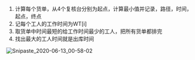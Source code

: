1. 计算每个货单，从4个复核台分别为起点，计算最小值并记录，路径，时间，起点，终点
2. 记每个工人的工作时间为WT[i]
3. 取货单中时间最短的给工作时间最少的工人，把所有货单都排完
4. 找出最大的工人时间就是出库时间

![Snipaste_2020-06-13_00-58-02](C:\Users\Quosimodo\Desktop\Snipaste_2020-06-13_00-58-02.jpg)